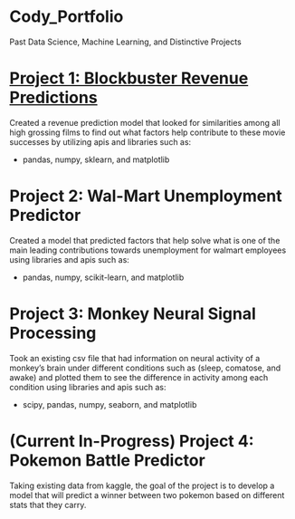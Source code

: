 # Cody_Portfolio
Past Data Science, Machine Learning, and Distinctive Projects

# [Project 1: Blockbuster Revenue Predictions](https://github.com/Gideo562/BlockBusterRevenue.git) 
Created a revenue prediction model that looked for similarities among all high grossing films to
find out what factors help contribute to these movie successes by utilizing apis and libraries such as:
* pandas, numpy, sklearn, and matplotlib

# Project 2: Wal-Mart Unemployment Predictor
Created a model that predicted factors that help solve what is one of the main leading
contributions towards unemployment for walmart employees using libraries and apis such as:
* pandas, numpy, scikit-learn, and matplotlib

# Project 3: Monkey Neural Signal Processing
Took an existing csv file that had information on neural activity of a monkey’s brain under different conditions such as 
(sleep, comatose, and awake) and plotted them to see the difference in activity among each condition 
using libraries and apis such as: 
* scipy, pandas, numpy, seaborn, and matplotlib 

# (Current In-Progress) Project 4: Pokemon Battle Predictor
Taking existing data from kaggle, the goal of the project is to develop a model that will predict a winner between 
two pokemon based on different stats that they carry.
